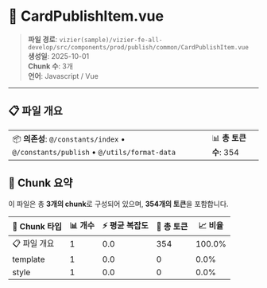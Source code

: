 # 📄 CardPublishItem.vue

> **파일 경로**: `vizier(sample)/vizier-fe-all-develop/src/components/prod/publish/common/CardPublishItem.vue`  
> **생성일**: 2025-10-01  
> **Chunk 수**: 3개  
> **언어**: Javascript / Vue
---





## 📋 파일 개요

| | |
|--|--|
| 📦 **의존성**: `@/constants/index` • `@/constants/publish` • `@/utils/format-data` | 📊 **총 토큰 수**: 354 |






## 🧩 Chunk 요약

이 파일은 총 **3개의 chunk**로 구성되어 있으며, **354개의 토큰**을 포함합니다.

| 🧩 Chunk 타입 | 📊 개수 | ⚡ 평균 복잡도 | 📝 총 토큰 | 📈 비율 |
|---------------|--------|-------------|----------|--------|
| 📋 파일 개요 | 1 | 0.0 | 354 | 100.0% |
| template | 1 | 0.0 | 0 | 0.0% |
| style | 1 | 0.0 | 0 | 0.0% |

